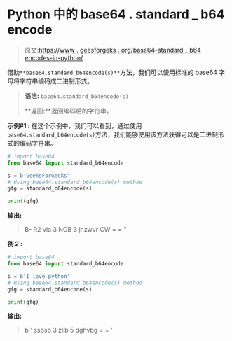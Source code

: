 # Python 中的 base64 . standard _ b64 encode

> 原文:[https://www . geesforgeks . org/base64-standard _ b64 encodes-in-python/](https://www.geeksforgeeks.org/base64-standard_b64encodes-in-python/)

借助`**base64.standard_b64encode(s)**`方法，我们可以使用标准的 base64 字母将字符串编码成二进制形式。

> **语法:** `base64.standard_b64encode(s)`
> 
> **返回:**返回编码后的字符串。

**示例#1 :**
在这个示例中，我们可以看到，通过使用`base64.standard_b64encode(s)`方法，我们能够使用该方法获得可以是二进制形式的编码字符串。

```py
# import base64
from base64 import standard_b64encode

s = b'GeeksForGeeks'
# Using base64.standard_b64encode(s) method
gfg = standard_b64encode(s)

print(gfg)
```

**输出:**

> B- R2 vla 3 NGB 3 jhzwvr CW = = "

**例 2 :**

```py
# import base64
from base64 import standard_b64encode

s = b'I love python'
# Using base64.standard_b64encode(s) method
gfg = standard_b64encode(s)

print(gfg)
```

**输出:**

> b ' ssbsb 3 zlib 5 dghvbg = = '